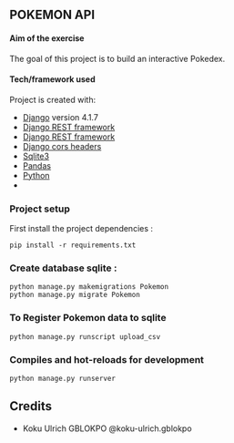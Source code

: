 ## POKEMON API

#### Aim of the exercise

The goal of this project is to build an interactive Pokedex.


#### Tech/framework used

Project is created with:

* [Django](https://www.djangoproject.com/) version 4.1.7
* [Django REST framework](https://www.django-rest-framework.org/)
* [Django REST framework](https://www.django-rest-framework.org/)
* [Django cors headers](https://pypi.org/project/django-cors-headers/)
* [Sqlite3](https://sqlite.org/index.html)
* [Pandas](https://pandas.pydata.org/)
* [Python](https://www.python.org/)
* 
### Project setup

First install the project dependencies :
```
pip install -r requirements.txt
```

### Create database sqlite :
```
python manage.py makemigrations Pokemon
python manage.py migrate Pokemon
```

### To Register Pokemon data to sqlite

```
python manage.py runscript upload_csv
```

### Compiles and hot-reloads for development
```
python manage.py runserver
```

## Credits
- Koku Ulrich GBLOKPO @koku-ulrich.gblokpo


